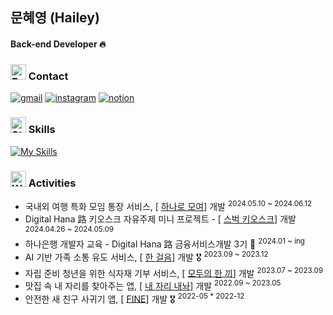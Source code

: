 ## 문혜영 (Hailey)
#### Back-end Developer 🔥


### <img src="https://raw.githubusercontent.com/Tarikul-Islam-Anik/Microsoft-Teams-Animated-Emojis/master/Emojis/Hand%20gestures/Folded%20Hands%20Light%20Skin%20Tone.png" alt="Folded Hands Light Skin Tone" width="25" height="25" /> Contact

[![gmail](https://skillicons.dev/icons?i=gmail)](mailto:mummhy0811@gmail.com)
[![instagram](https://skillicons.dev/icons?i=instagram)](https://www.instagram.com/moonhnxe/)
[![notion](https://skillicons.dev/icons?i=notion)](https://moonhnxe.notion.site/Hailey-31eef4ff269843258d2754b21bc949c5?pvs=74)


### <img src="https://raw.githubusercontent.com/Tarikul-Islam-Anik/Animated-Fluent-Emojis/master/Emojis/Travel%20and%20places/Star.png" alt="Star" width="25" height="25" /> Skills

[![My Skills](https://skillicons.dev/icons?i=java,spring,mysql,ts,react,idea,github,githubactions)](https://skillicons.dev)


### <img src="https://raw.githubusercontent.com/Tarikul-Islam-Anik/Animated-Fluent-Emojis/master/Emojis/People%20with%20professions/Woman%20Fairy%20Light%20Skin%20Tone.png" alt="Woman Fairy Light Skin Tone" width="25" height="25" /> Activities

- 국내외 여행 특화 모임 통장 서비스, [ [하나로 모여](https://github.com/Hanaro-trip-together-bank)] 개발 <sup>2024.05.10 ~ 2024.06.12
- Digital Hana 路 키오스크 자유주제 미니 프로젝트 - [ [스벅 키오스크](https://github.com/Digital-Hana-Starbucks)] 개발 <sup>2024.04.26 ~ 2024.05.09
- 하나은행 개발자 교육 - Digital Hana 路 금융서비스개발 3기 🏫 <sup>2024.01 ~ ing
- AI 기반 가족 소통 유도 서비스, [ [한 걸음](https://github.com/ForOneStep)] 개발 🎖️ <sup>2023.09 ~ 2023.12
- 자립 준비 청년을 위한 식자재 기부 서비스, [ [모두의 한 끼](https://github.com/Spoonsors)] 개발 <sup>2023.07 ~ 2023.09
- 맛집 속 내 자리를 찾아주는 앱, [ [내 자리 내놔](https://github.com/INU-OnlyOne)] 개발 <sup>2022.09 ~ 2023.05 
- 안전한 새 친구 사귀기 앱, [ [FINE](https://github.com/yeon2lee/FINE-Frontend)] 개발 🎖️ <sup>2022-05 * 2022-12

<!--

#### 📊 Github Stats
<div>  
  
![streak](https://github-readme-streak-stats.herokuapp.com?user=mummhy0811&theme=ambient_gradient)
  
![Anurag's GitHub stats](https://github-readme-stats.vercel.app/api?username=mummhy0811&show_icons=true&theme=ambient_gradient)
 ![Top Langs](https://github-readme-stats.vercel.app/api/top-langs/?username=mummhy0811&layout=compact&theme=ambient_gradient)



<br/>  -->


